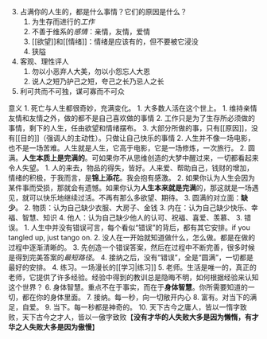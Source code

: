 3. 占满你的人生的，都是什么事情？它们的原因是什么？
	1. 为生存而进行的*工作*
	2. 不善于维系的*感情*：亲情，友情，爱情
	3. [[欲望]]和[[情绪]]：情绪是应该有的，但不要被它浸没
	4. 狭隘
5. 客观、理性评人
	1. 勿以小恶弃人大美，勿以小怨忘人大恩
	2. 说人之短乃护己之短，夸己之长乃忌人之长
6. 利可共而不可独，谋可寡而不可众

意义
	1. 死亡与人生都很奇妙，充满变化。
		1. 大多数人活在这个世上。
			1. 维持亲情友情和友情之外，做的都不是自己喜欢做的事情
			2. 工作只是为了生存所必须做的事情，剩下的人生，任由欲望和情绪摆布。
			3. 大部分所做的事，只有[[原因]]，没有[[目的]]（强调人的主动性）。只做让自己快乐的事情
		2. 人生并不像一场电影，也不是一场苦难。人生就是人生，它高于电影，它是一场修炼，一次旅行。
	2. 圆满。**人生本质上是完满的**。可如果你不从思维创造的大梦中醒过来，一切都看起来令人失望。
		1. 人的来去，物品的得失，皆好。人来爱、帮助自己，钱财的增加，情绪的积极，于我而言，是**锦上添花**。我会抱有感激。
		2. 如果你认为人生会因为某件事而受损，那就会有遗憾。如果你认为**人生本来就是完满**的，那这就是一场遇见，就可以快乐地继续过活。不再有那么多欲望、期待。
		3. 圆满的对立面：**缺少**。
			2. 物质：认为自己缺少衣服、大房子、金钱
			3. 内在：认为自己缺少快乐、幸福、智慧、知识
			4. 他人：认为自己缺少他人的认可、祝福、喜爱、羡慕、
	3. 错误。
		1. 人生中并没有错误可言，每个看似“错误”的背后，都有其它安排。if you tangled up, just tango on.
		2. 没人在一开始就知道做什么，怎么做。都是在做的过程中逐渐清晰的。
		3. 先创造一个错误答案，然后在过程中不断完善，很多时候是得到完美答案的*最短路径*。
		4. 接纳之后，没有“错误”，全是“圆满”，一切都是最好的安排。
	4. 练习。一场漫长的[[学习|练习]] 
	5. 老师。生活是唯一的，真正的老师，它提供了许多经验。经验中得到的教训总是隐晦不明，如何根据经验来认知这个世界？
	6. 身体智慧。重点不在于事实，而在于**身体智慧**。你所需要知道的一切，都在你的身体里面。
	7. 接纳。每一秒，向一切敞开内心
	8. 富有。对当下的满足，自爱。
	9. 当下。每一秒都是神奇的。
	10. 天下古今之庸人，皆以一惰字致败，天下古今之才人，皆以一傲字致败【**没有才华的人失败大多是因为懒惰，有才华之人失败大多是因为傲慢**】